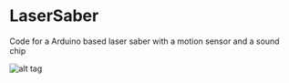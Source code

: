 # LaserSaber
Code for a Arduino based laser saber with a motion sensor and a sound chip

![alt tag](https://github.com/ACDCLabs/LaserSaber/pictures/LaserSaber02.jpg)
